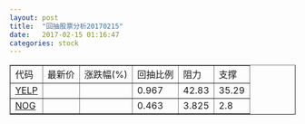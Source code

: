```yaml
---
layout: post
title:  "回抽股票分析20170215"
date:   2017-02-15 01:16:47
categories: stock
---
```

<script type="text/javascript">
var stockList = []
stockList.push('gb_yelp');
stockList.push('gb_nog');
</script>
<table border="1">
 <tr>
 <td>代码</td>
 <td>最新价</td>
 <td>涨跌幅(%)</td>
 <td>回抽比例</td>
 <td>阻力</td>
 <td>支撑</td>
</tr>
  <tr id="yelp">
  <td><a href="http://stock.finance.sina.com.cn/usstock/quotes/YELP.html" target="_blank">YELP</a></td><td></td><td></td><td>0.967</td><td>42.83</td><td>35.29</td></tr>
  <tr id="nog">
  <td><a href="http://stock.finance.sina.com.cn/usstock/quotes/NOG.html" target="_blank">NOG</a></td><td></td><td></td><td>0.463</td><td>3.825</td><td>2.8</td></tr>
</table>
